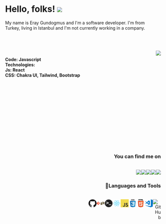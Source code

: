 # Hello, folks! <img src="https://raw.githubusercontent.com/MartinHeinz/MartinHeinz/master/wave.gif" width="30px">

<p> My name is Eray Gundogmus and I'm a software developer. I'm from Turkey, living in Istanbul and I'm not currently working in a company. </p>  <br> <br> <br>

<img align='right' src="https://github-readme-stats.vercel.app/api?username=eraygundogmus&show_icons=true&theme=radical">
<h4>  Code: Javascript <br>
Technologies: <br>
    Js: React<br>
    CSS: Chakra UI, Tailwind, Bootstrap 

</h4>
<br>
<br>
<br><br><br><br><br><br><br><br><br><br>



<div align='right'>
  <h3> You can find me on </h3>   <br> 
<a href="https://twitter.com/eraygundogmuss/"><img src="https://icons.iconarchive.com/icons/limav/flat-gradient-social/64/Twitter-icon.png"/></a><a href="https://www.linkedin.com/in/eraygundogmus/"><img src="https://icons.iconarchive.com/icons/danleech/simple/64/linkedin-icon.png"/></a><a href="https://www.instagram.com/eraygundogmss/"><img src="https://icons.iconarchive.com/icons/uiconstock/socialmedia/64/Instagram-icon.png"/></a><a href="https://github.com/eraygundogmus"><img src="https://icons.iconarchive.com/icons/limav/flat-gradient-social/64/Github-icon.png"/></a><a href="mailto:gundogmuseray@gmail.com?"><img src="https://icons.iconarchive.com/icons/marcus-roberto/google-play/64/Gmail-icon.png"/></a>
<h3>📌Languages and Tools</h3>  <br>
<img align="right" alt="GitHub" width="26px" src="https://camo.githubusercontent.com/1734137a535b70cd7e4c939eb87d1b5fbbf1e55b/68747470733a2f2f75706c6f61642e77696b696d656469612e6f72672f77696b6970656469612f636f6d6d6f6e732f392f39662f56696d6c6f676f2e737667" />
<img align="right" alt="Visual Studio Code" width="26px" src="https://raw.githubusercontent.com/github/explore/80688e429a7d4ef2fca1e82350fe8e3517d3494d/topics/visual-studio-code/visual-studio-code.png" />
<img align="right" alt="HTML5" width="26px" src="https://raw.githubusercontent.com/github/explore/80688e429a7d4ef2fca1e82350fe8e3517d3494d/topics/html/html.png" />
<img align="right" alt="CSS3" width="26px" src="https://raw.githubusercontent.com/github/explore/80688e429a7d4ef2fca1e82350fe8e3517d3494d/topics/css/css.png" />
<img align="right" alt="JavaScript" width="26px" src="https://raw.githubusercontent.com/github/explore/80688e429a7d4ef2fca1e82350fe8e3517d3494d/topics/javascript/javascript.png" />
<img align="right" alt="React" width="26px" src="https://raw.githubusercontent.com/github/explore/80688e429a7d4ef2fca1e82350fe8e3517d3494d/topics/react/react.png" />
<img align="right" alt="Terminal" width="26px" src="https://raw.githubusercontent.com/github/explore/80688e429a7d4ef2fca1e82350fe8e3517d3494d/topics/terminal/terminal.png" />
<img align="right" alt="Git" width="26px" src="https://raw.githubusercontent.com/github/explore/80688e429a7d4ef2fca1e82350fe8e3517d3494d/topics/git/git.png" />
<img align="right" alt="GitHub" width="26px" src="https://raw.githubusercontent.com/github/explore/78df643247d429f6cc873026c0622819ad797942/topics/github/github.png" /> <br><br></div>
<!--
**eraygundogmus/eraygundogmus** is a ✨ _special_ ✨ repository because its `README.md` (this file) appears on your GitHub profile.

Here are some ideas to get you started:

- 🔭 I’m currently working on ...
- 🌱 I’m currently learning ...
- 👯 I’m looking to collaborate on ...
- 🤔 I’m looking for help with ...
- 💬 Ask me about ...
- 📫 How to reach me: ...
- 😄 Pronouns: ...
- ⚡ Fun fact: ...
-->

